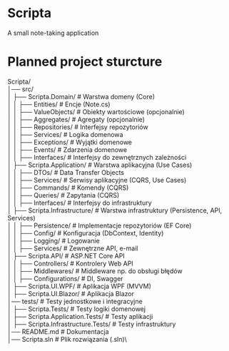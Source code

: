 # Scripta
A small note-taking application

# Planned project sturcture
Scripta/\
│── src/\
│   ├── Scripta.Domain/                                                          # Warstwa domeny (Core)\
│   │   ├── Entities/                                                            # Encje (Note.cs)\
│   │   ├── ValueObjects/                                                        # Obiekty wartościowe (opcjonalnie)\
│   │   ├── Aggregates/                                                          # Agregaty (opcjonalnie)\
│   │   ├── Repositories/       # Interfejsy repozytoriów\
│   │   ├── Services/           # Logika domenowa\
│   │   ├── Exceptions/         # Wyjątki domenowe\
│   │   ├── Events/             # Zdarzenia domenowe\
│   │   ├── Interfaces/         # Interfejsy do zewnętrznych zależności\
│   ├── Scripta.Application/    # Warstwa aplikacyjna (Use Cases)\
│   │   ├── DTOs/               # Data Transfer Objects\
│   │   ├── Services/           # Serwisy aplikacyjne (CQRS, Use Cases)\
│   │   ├── Commands/           # Komendy (CQRS)\
│   │   ├── Queries/            # Zapytania (CQRS)\
│   │   ├── Interfaces/         # Interfejsy do infrastruktury\
│   ├── Scripta.Infrastructure/ # Warstwa infrastruktury (Persistence, API, Services)\
│   │   ├── Persistence/        # Implementacje repozytoriów (EF Core)\
│   │   ├── Config/             # Konfiguracja (DbContext, Identity)\
│   │   ├── Logging/            # Logowanie\
│   │   ├── Services/           # Zewnętrzne API, e-mail\
│   ├── Scripta.API/            # ASP.NET Core API\
│   │   ├── Controllers/        # Kontrolery Web API\
│   │   ├── Middlewares/        # Middleware np. do obsługi błędów\
│   │   ├── Configurations/     # DI, Swagger\
│   ├── Scripta.UI.WPF/         # Aplikacja WPF (MVVM)\
│   ├── Scripta.UI.Blazor/      # Aplikacja Blazor\
│── tests/                      # Testy jednostkowe i integracyjne\
│   ├── Scripta.Tests/          # Testy logiki domenowej\
│   ├── Scripta.Application.Tests/  # Testy aplikacji\
│   ├── Scripta.Infrastructure.Tests/ # Testy infrastruktury\
│── README.md                  # Dokumentacja\
│── Scripta.sln                # Plik rozwiązania (.sln)\


